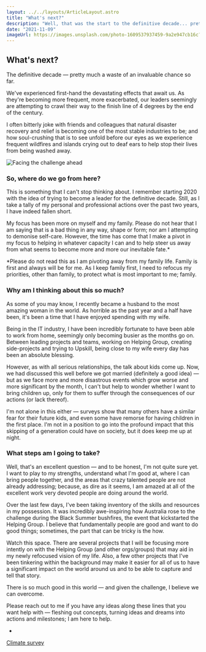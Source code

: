 ```yaml
---
layout: ../../layouts/ArticleLayout.astro
title: "What's next?"
description: "Well, that was the start to the definitive decade... pretty much a waste of an invaluable chance so far, wouldn't you say?"
date: "2021-11-09"
imageUrl: https://images.unsplash.com/photo-1609537937459-9a2e947cb16c?ixid=MnwxMjA3fDB8MHxwaG90by1wYWdlfHx8fGVufDB8fHx8&ixlib=rb-1.2.1&auto=format&fit=crop&w=735&q=80
---
```


## What's next?

The definitive decade — pretty much a waste of an invaluable chance so far.

We've experienced first-hand the devastating effects that await us. As they're becoming more frequent, more exacerbated, our leaders seemingly are attempting to crawl their way to the finish line of 4 degrees by the end of the century.

I often bitterly joke with friends and colleagues that natural disaster recovery and relief is becoming one of the most stable industries to be; and how soul-crushing that is to see unfold before our eyes as we experience frequent wildfires and islands crying out to deaf ears to help stop their lives from being washed away.

![Facing the challenge ahead](https://images.unsplash.com/photo-1491555103944-7c647fd857e6?ixlib=rb-1.2.1&ixid=MnwxMjA3fDB8MHxwaG90by1wYWdlfHx8fGVufDB8fHx8&auto=format&fit=crop&w=2070&q=80)

### So, where do we go from here?

This is something that I can't stop thinking about. I remember starting 2020 with the idea of trying to become a leader for the definitive decade. Still, as I take a tally of my personal and professional actions over the past two years, I have indeed fallen short.

My focus has been more on myself and my family. Please do not hear that I am saying that is a bad thing in any way, shape or form; nor am I attempting to demonise self-care. However, the time has come that I make a pivot in my focus to helping in whatever capacity I can and to help steer us away from what seems to become more and more our inevitable fate.\*

\*Please do not read this as I am pivoting away from my family life. Family is first and always will be for me. As I keep family first, I need to refocus my priorities, other than family, to protect what is most important to me; family.

### Why am I thinking about this so much?

As some of you may know, I recently became a husband to the most amazing woman in the world. As horrible as the past year and a half have been, it's been a time that I have enjoyed spending with my wife.

Being in the IT industry, I have been incredibly fortunate to have been able to work from home, seemingly only becoming busier as the months go on. Between leading projects and teams, working on Helping Group, creating side-projects and trying to Upskill, being close to my wife every day has been an absolute blessing.

However, as with all serious relationships, the talk about kids come up. Now, we had discussed this well before we got married (definitely a good idea) — but as we face more and more disastrous events which grow worse and more significant by the month, I can't but help to wonder whether I want to bring children up, only for them to suffer through the consequences of our actions (or lack thereof).

I'm not alone in this either — surveys show that many others have a similar fear for their future kids, and even some have remorse for having children in the first place. I'm not in a position to go into the profound impact that this skipping of a generation could have on society, but it does keep me up at night.

### What steps am I going to take?

Well, that's an excellent question — and to be honest, I'm not quite sure yet. I want to play to my strengths, understand what I'm good at, where I can bring people together, and the areas that crazy talented people are not already addressing; because, as dire as it seems, I am amazed at all of the excellent work very devoted people are doing around the world.

Over the last few days, I've been taking inventory of the skills and resources in my possession. It was incredibly awe-inspiring how Australia rose to the challenge during the Black Summer bushfires, the event that kickstarted the Helping Group. I believe that fundamentally people are good and want to do good things; sometimes, the part that can be tricky is the how.

Watch this space. There are several projects that I will be focusing more intently on with the Helping Group (and other orgs/groups) that may aid in my newly refocused vision of my life. Also, a few other projects that I've been tinkering within the background may make it easier for all of us to have a significant impact on the world around us and to be able to capture and tell that story.

There is so much good in this world — and given the challenge, I believe we can overcome.

Please reach out to me if you have any ideas along these lines that you want help with — fleshing out concepts, turning ideas and dreams into actions and milestones; I am here to help.

-

[Climate survey](https://idp.springer.com/authorize?response_type=cookie&client_id=springerlink&redirect_uri=https%3A%2F%2Flink.springer.com%2Farticle%2F10.1007%2Fs10584-020-02923-y)
